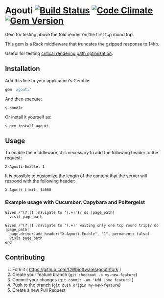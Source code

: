 # Agouti [![Build Status](https://travis-ci.org/CWISoftware/agouti.png?branch=master)](https://travis-ci.org/CWISoftware/agouti) [![Code Climate](https://codeclimate.com/github/CWISoftware/agouti/badges/gpa.svg)](https://codeclimate.com/github/CWISoftware/agouti) [![Gem Version](https://badge.fury.io/rb/agouti.svg)](http://badge.fury.io/rb/agouti)

Gem for testing above the fold render on the first tcp round trip.

This gem is a Rack middleware that truncates the gzipped response to 14kb.

Useful for testing [critical rendering path optimization](https://developers.google.com/web/fundamentals/performance/critical-rendering-path/).

## Installation

Add this line to your application's Gemfile:

```ruby
gem 'agouti'
```

And then execute:

    $ bundle

Or install it yourself as:

    $ gem install agouti

## Usage

To enable the middleware, it is necessary to add the following header to the request:
```
X-Agouti-Enable: 1
```

It is possible to customize the length of the content that the server will respond with the following header:
```
X-Agouti-Limit: 14000
```

### Example usage with Cucumber, Capybara and Poltergeist
```
Given /^(?:|I )navigate to '(.+)'$/ do |page_path|
  visit page_path

Given /^(?:|I )navigate to '(.+)' waiting only one tcp round trip$/ do |page_path|
  page.driver.add_header("X-Agouti-Enable", "1", permanent: false)
  visit page_path
end
```

## Contributing

1. Fork it ( https://github.com/CWISoftware/agouti/fork )
2. Create your feature branch (`git checkout -b my-new-feature`)
3. Commit your changes (`git commit -am 'Add some feature'`)
4. Push to the branch (`git push origin my-new-feature`)
5. Create a new Pull Request
